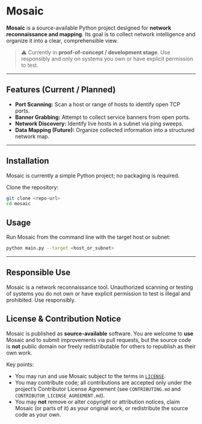 # Mosaic

**Mosaic** is a source-available Python project designed for **network reconnaissance and mapping**. Its goal is to collect network intelligence and organize it into a clear, comprehensible view.  

> ⚠️ Currently in **proof-of-concept / development stage**. Use responsibly and only on systems you own or have explicit permission to test.

---

## Features (Current / Planned)
- **Port Scanning:** Scan a host or range of hosts to identify open TCP ports.  
- **Banner Grabbing:** Attempt to collect service banners from open ports.  
- **Network Discovery:** Identify live hosts in a subnet via ping sweeps.  
- **Data Mapping (Future):** Organize collected information into a structured network map.  

---

## Installation
Mosaic is currently a simple Python project; no packaging is required.

Clone the repository:  
```bash
git clone <repo-url>
cd mosaic
```

## Usage
Run Mosaic from the command line with the target host or subnet:  
```bash
python main.py --target <host_or_subnet>
```

---

## Responsible Use
Mosaic is a network reconnaissance tool. Unauthorized scanning or testing of systems you do not own or have explicit permission to test is illegal and prohibited. Use responsibly.

## License & Contribution Notice
Mosaic is published as **source-available** software. You are welcome to **use** Mosaic and to submit improvements via pull requests, but the source code is **not** public domain nor freely redistributable for others to republish as their own work.

Key points:
- You may run and use Mosaic subject to the terms in [`LICENSE`](LICENSE.txt).
- You may contribute code; all contributions are accepted only under the project’s Contributor License Agreement (see `CONTRIBUTING.md` and `CONTRIBUTOR_LICENSE_AGREEMENT.md`).
- You may **not** remove or alter copyright or attribution notices, claim Mosaic (or parts of it) as your original work, or redistribute the source code as your own.
